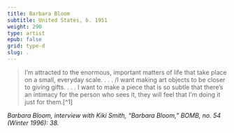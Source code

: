 ```yaml
---
title: Barbara Bloom
subtitle: United States, b. 1951
weight: 290
type: artist
epub: false
grid: type-d
slug: .
---
```

> I’m attracted to the enormous, important matters of life that take place on a small, everyday scale. . . . /I want making art objects to be closer to giving gifts. . . . I want to make a piece that is so subtle that there’s an intimacy for the person who sees it, they will feel that I’m doing it just for them.[^1]

<cite>Barbara Bloom, interview with Kiki Smith, “Barbara Bloom,” *BOMB*, no. 54 (Winter 1996): 38.</cite>
